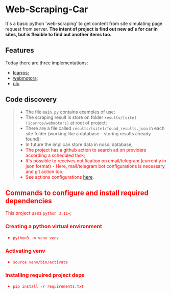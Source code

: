 # Web-Scraping-Car
It´s a basic python 'web-scraping' to get content from site simulating page request from server.
**The intent of project is find out new ad´s for car in sites, but is flexible to find out another items too.**

## Features
Today there are three implementations:
- [Icarros](https://www.icarros.com.br/ache/listaanuncios.jsp);
- [webmotors](https://www.webmotors.com.br/);
- [olx](https://www.olx.com.br/).

## Code discovery
> - The file `main.py` contains examples of use;
> - The scraping result is store on folder `results/[site] (icarros/webmotors)` at root of project;
> - There are a file called `results/[site]/found_results.json` in each site folder (working like a database - storing results already found);
> - In future the impl can store data in nosql database;
> - <font color="red">The project has a github action to search ad on providers according a scheduled task<font color="red">;
> - <font color="red">It's possible to receives notification on email/telegram (currently in json format) - Here, mail/telegram bot configurations is necessary and git action too<font color="red">;
> - See actions configurations [here](/.github/workflows/actions.yml).

## Commands to configure and install required dependencies
This project uses `python 3.11+`;

### Creating a python virtual environment
- `python3 -m venv venv`

### Activating venv
- `source venv/bin/activate`

### Installing required project deps 
- `pip install -r requirements.txt`
